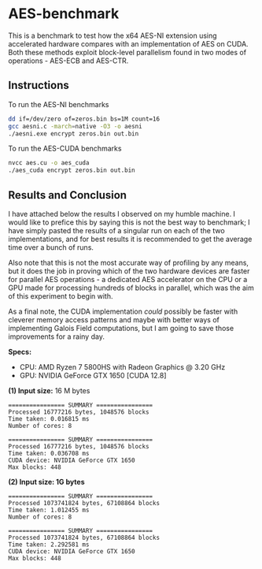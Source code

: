 # AES-benchmark

This is a benchmark to test how the x64 AES-NI extension using accelerated hardware compares with an implementation of AES on CUDA. Both these methods exploit block-level parallelism found in two modes of operations - AES-ECB and AES-CTR.

## Instructions

To run the AES-NI benchmarks

```bash
dd if=/dev/zero of=zeros.bin bs=1M count=16
gcc aesni.c -march=native -O3 -o aesni
./aesni.exe encrypt zeros.bin out.bin
```

To run the AES-CUDA benchmarks

```bash
nvcc aes.cu -o aes_cuda
./aes_cuda encrypt zeros.bin out.bin
```

## Results and Conclusion

I have attached below the results I observed on my humble machine. I would like to prefice this by saying this is not the best way to benchmark; I have simply pasted the results of a singular run on each of the two implementations, and for best results it is recommended to get the average time over a bunch of runs.

Also note that this is not the most accurate way of profiling by any means, but it does the job in proving which of the two hardware devices are faster for parallel AES operations - a dedicated AES accelerator on the CPU or a GPU made for processing hundreds of blocks in parallel, which was the aim of this experiment to begin with.

As a final note, the CUDA implementation _could_ possibly be faster with cleverer memory access patterns and maybe with better ways of implementing Galois Field computations, but I am going to save those improvements for a rainy day.

**Specs:**
- CPU: AMD Ryzen 7 5800HS with Radeon Graphics @ 3.20 GHz
- GPU: NVIDIA GeForce GTX 1650 [CUDA 12.8]

**(1) Input size:** 16 M bytes

```
================ SUMMARY ================
Processed 16777216 bytes, 1048576 blocks
Time taken: 0.016815 ms
Number of cores: 8
```

```
================ SUMMARY ================
Processed 16777216 bytes, 1048576 blocks
Time taken: 0.036708 ms
CUDA device: NVIDIA GeForce GTX 1650
Max blocks: 448
```

**(2) Input size: 1G bytes**

```
================ SUMMARY ================
Processed 1073741824 bytes, 67108864 blocks
Time taken: 1.012455 ms
Number of cores: 8
```

```
================ SUMMARY ================
Processed 1073741824 bytes, 67108864 blocks
Time taken: 2.292581 ms
CUDA device: NVIDIA GeForce GTX 1650
Max blocks: 448
```
